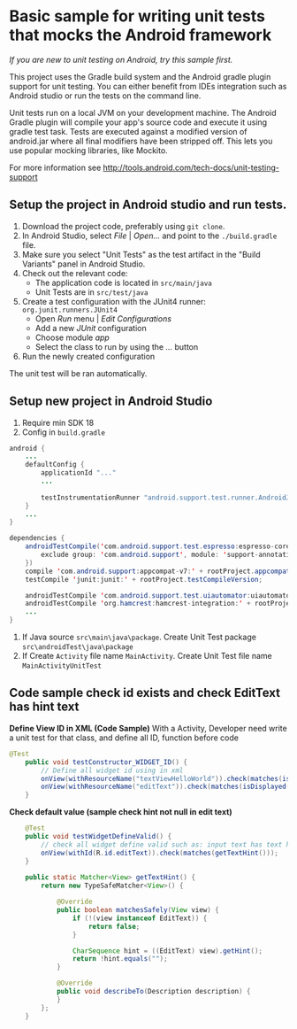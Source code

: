 # Basic sample for writing unit tests that mocks the Android framework
*If you are new to unit testing on Android, try this sample first.*

This project uses the Gradle build system and the Android gradle plugin support for unit testing.
You can either benefit from IDEs integration such as Android studio or run the tests on the command
line.

Unit tests run on a local JVM on your development machine. The Android Gradle plugin will compile
your app's source code and execute it using gradle test task. Tests are executed against a modified
version of android.jar where all final modifiers have been stripped off. This lets you use popular
mocking libraries, like Mockito.

For more information see http://tools.android.com/tech-docs/unit-testing-support

## Setup the project in Android studio and run tests.

1. Download the project code, preferably using `git clone`.
1. In Android Studio, select *File* | *Open...* and point to the `./build.gradle` file.
1. Make sure you select "Unit Tests" as the test artifact in the "Build Variants" panel in Android Studio. 
1. Check out the relevant code:
    * The application code is located in `src/main/java`
    * Unit Tests are in `src/test/java`
1. Create a test configuration with the JUnit4 runner: `org.junit.runners.JUnit4`
    * Open *Run* menu | *Edit Configurations*
    * Add a new *JUnit* configuration
    * Choose module *app*
    * Select the class to run by using the *...* button
1. Run the newly created configuration

The unit test will be ran automatically.


## Setup new project in Android Studio
1. Require min SDK 18
1. Config in `build.gradle`
```java
android {
	...
    defaultConfig {
        applicationId "..."
		...
		
        testInstrumentationRunner "android.support.test.runner.AndroidJUnitRunner"
    }
    ...
}

dependencies {
    androidTestCompile('com.android.support.test.espresso:espresso-core:' + rootProject.espressoVersion, {
        exclude group: 'com.android.support', module: 'support-annotations'
    })
    compile 'com.android.support:appcompat-v7:' + rootProject.appcompatv7Version;
    testCompile 'junit:junit:' + rootProject.testCompileVersion;

    androidTestCompile 'com.android.support.test.uiautomator:uiautomator-v18:' + rootProject.uiautomatorVersion;
    androidTestCompile 'org.hamcrest:hamcrest-integration:' + rootProject.hamcrestVersion;
    ...
}

```
1. If Java source `src\main\java\package`. Create Unit Test package `src\androidTest\java\package`
1. If Create `Activity` file name `MainActivity`. Create Unit Test file name `MainActivityUnitTest`


## Code sample check id exists and check EditText has hint text
<b> Define View ID in XML (Code Sample)</b>
With a Activity, Developer need write a unit test for that class, and define all ID, function before code
```java
@Test
    public void testConstructor_WIDGET_ID() {
        // Define all widget id using in xml
        onView(withResourceName("textViewHelloWorld")).check(matches(isDisplayed()));
        onView(withResourceName("editText")).check(matches(isDisplayed()));
    }
```
<b> Check default value (sample check hint not null in edit text)</b>
```java
    @Test
    public void testWidgetDefineValid() {
        // check all widget define valid such as: input text has text hint
        onView(withId(R.id.editText)).check(matches(getTextHint()));
    }
    
    public static Matcher<View> getTextHint() {
        return new TypeSafeMatcher<View>() {

            @Override
            public boolean matchesSafely(View view) {
                if (!(view instanceof EditText)) {
                    return false;
                }

                CharSequence hint = ((EditText) view).getHint();
                return !hint.equals("");
            }

            @Override
            public void describeTo(Description description) {
            }
        };
    }
```



